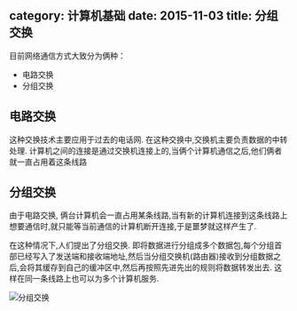 category: 计算机基础
date: 2015-11-03
title: 分组交换
---
目前网络通信方式大致分为俩种：
* 电路交换
* 分组交换

## 电路交换
这种交换技术主要应用于过去的电话网. 在这种交换中,交换机主要负责数据的中转处理. 计算机之间的连接是通过交换机连接上的,当俩个计算机通信之后,他们俩者就一直占用着这条线路

## 分组交换
由于电路交换, 俩台计算机会一直占用某条线路,当有新的计算机连接到这条线路上想要通信时,就只能等当前通信的计算机断开连接,于是噩梦就这样产生了.

在这种情况下,人们提出了分组交换. 即将数据进行分组成多个数据包,每个分组首部已经写入了发送端和接收端地址,然后当分组交换机(路由器)接收到分组数据之后,会将其缓存到自己的缓冲区中,然后再按照先进先出的规则将数据转发出去. 这样在同一条线路上也可以为多个计算机服务.

![分组交换](https://raw.githubusercontent.com/ming15/blog-website/images/net/%E5%88%86%E7%BB%84%E4%BA%A4%E6%8D%A2.jpg)
